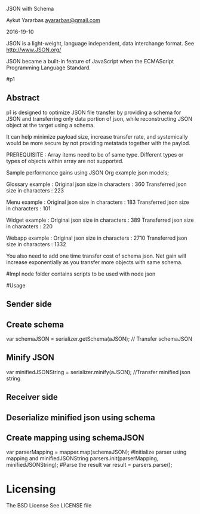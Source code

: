 JSON with Schema 

Aykut Yararbas
ayararbas@gmail.com

2016-19-10


JSON is a light-weight, language independent, data interchange format.
See http://www.JSON.org/

JSON became a built-in feature of JavaScript when the ECMAScript Programming
Language Standard.

#p1 
## Abstract 

p1 is designed to optimize JSON file transfer by providing a schema for JSON  and transferring only data portion of 
json, while reconstructing JSON object at the target using  a schema.

It can help minimize payload size, increase transfer rate, 
and systemically would be more secure by not providing metatada together with the paylod.

PREREQUISITE : 
Array items need to be of same type. Different types or types of objects within array are not supported.

Sample performance gains using  JSON Org example json models;

Glossary example :
Original json size in characters    : 360
Transferred json size in characters : 223 

Menu example :
Original json size in characters    : 183
Transferred json size in characters : 101

Widget example :
Original json size in characters    : 389
Transferred json size in characters : 220

Webapp example :
Original json size in characters    : 2710
Transferred json size in characters : 1332

You also need to add one time transfer cost of schema json.
Net gain will increase exponentially as you transfer more objects with same schema.


#Impl
node folder contains scripts to be used with node json

#Usage
## Sender side 
## Create schema
var schemaJSON = serializer.getSchema(aJSON);
// Transfer schemaJSON
## Minify JSON
var minifiedJSONString = serializer.minify(aJSON); 
//Transfer minified json string

## Receiver side
## Deserialize minified json using schema
## Create mapping using schemaJSON
var parserMapping = mapper.map(schemaJSON);
#Initialize parser using mapping and minifiedJSONString
parsers.init(parserMapping, minifiedJSONString);
#Parse the result
var result = parsers.parse(); 



# Licensing
The BSD License
See LICENSE file
